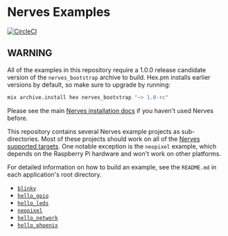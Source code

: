 # Nerves Examples

[![CircleCI](https://circleci.com/gh/nerves-project/nerves_examples.svg?style=svg)](https://circleci.com/gh/nerves-project/nerves_examples)

## WARNING

All of the examples in this repository require a 1.0.0 release candidate
version of the `nerves_bootstrap` archive to build. Hex.pm installs earlier
versions by default, so make sure to upgrade by running:

```bash
mix archive.install hex nerves_bootstrap "~> 1.0-rc"
```

Please see the main [Nerves installation docs](https://hexdocs.pm/nerves/installation.html)
if you haven't used Nerves before.

This repository contains several Nerves example projects as sub-directories.
Most of these projects should work on all of the [Nerves supported targets](https://hexdocs.pm/nerves/targets.html).
One notable exception is the `neopixel` example, which depends on the Raspberry Pi hardware and won't work on other platforms.

For detailed information on how to build an example, see the `README.md` in each application's root directory.

* [`blinky`](https://github.com/nerves-project/nerves-examples/blob/master/blinky/README.md)
* [`hello_gpio`](https://github.com/nerves-project/nerves-examples/blob/master/hello_gpio/README.md)
* [`hello_leds`](https://github.com/nerves-project/nerves-examples/blob/master/hello_leds/README.md)
* [`neopixel`](https://github.com/nerves-project/nerves-examples/blob/master/neopixel/README.md)
* [`hello_network`](https://github.com/nerves-project/nerves-examples/blob/master/hello_network/README.md)
* [`hello_phoenix`](https://github.com/nerves-project/nerves-examples/blob/master/hello_phoenix/README.md)
